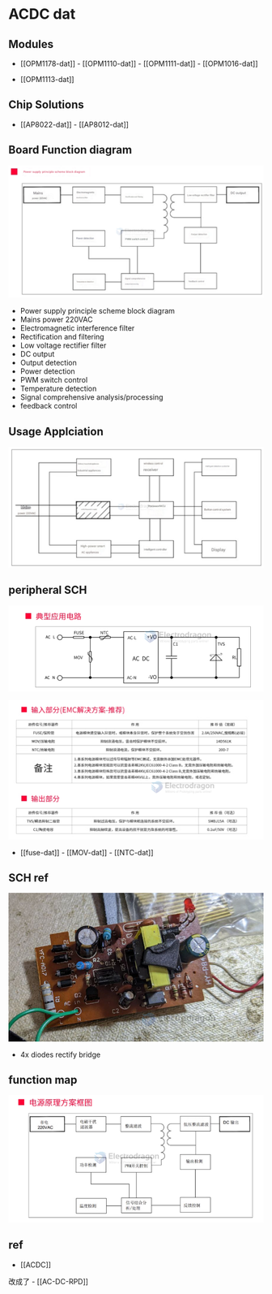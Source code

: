 
# ACDC dat 



## Modules 

- [[OPM1178-dat]] - [[OPM1110-dat]] - [[OPM1111-dat]] - [[OPM1016-dat]]

- [[OPM1113-dat]]

## Chip Solutions 

- [[AP8022-dat]] - [[AP8012-dat]]


## Board Function diagram 

![](2025-02-03-15-20-49.png)

- Power supply principle scheme block diagram
- Mains power 220VAC
- Electromagnetic interference filter
- Rectification and filtering
- Low voltage rectifier filter
- DC output
- Output detection
- Power detection
- PWM switch control
- Temperature detection
- Signal comprehensive analysis/processing
- feedback control


## Usage Applciation 

![](2025-02-03-15-21-51.png)

## peripheral SCH 

![](2024-01-23-14-05-46.png)

![](2024-01-23-14-06-01.png)

- [[fuse-dat]] - [[MOV-dat]] - [[NTC-dat]]





## SCH ref 


![](2024-03-21-14-52-51.png)

- 4x diodes rectify bridge 


## function map 

![](2024-08-28-15-15-13.png)

## ref 

- [[ACDC]]

改成了 - [[AC-DC-RPD]]